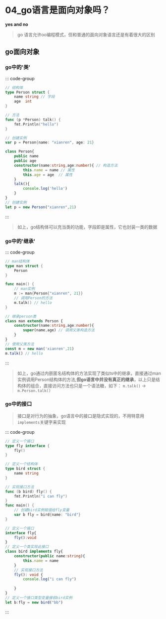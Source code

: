 # 04_go语言是面向对象吗？

**yes and no**

> go 语言允许oo编程模式，但和普通的面向对象语言还是有着很大的区别

## go面向对象

### go中的'类'

::: code-group

```go
// 结构体
type Person struct {
	name string // 字段
	age  int
}

// 方法
func (p *Person) talk() {
	fmt.Println("hello")
}

// 创建实例
var p = Person{name: "xianren", age: 21}
```

```ts
class Person{
    public name
    public age
    constructor(name:string,age:number){ // 构造方法
        this.name = name // 属性
        this.age = age  // 属性
    }
    talk(){ 
        console.log('hello')
    }
}
// 创建实例
let p = new Person("xianren",21)
```
:::

> 如上，go结构体可以充当类的功能，字段即是属性，它也封装一类的数据

### go中的'继承'

::: code-group

```go
// man结构体
type man struct {
	Person
}

func main() {
	// man实例
	m := man{Person{"xianren", 21}}
	// 调用Person的方法
	m.talk() // hello
}
```

```ts
// 继承person类
class man extends Person {
    constructor(name:string,age:number){
        super(name,age) // 调用父类构造方法
    }
}
// 使用父类方法
const m = new man('xianren',21)
m.talk() // hello
```
:::

> 如上，go通过内嵌匿名结构体的方法实现了类似ts中的继承，直接通过man实例调用Person结构体的方法,**但go语言中并没有真正的继承**，以上只是结构体的组合，直接访问方法也只是一个语法糖，如下：
> `m.talk()` → `m.Person.talk()`

### go中的接口

> 接口是对行为的抽象，go语言中的接口是隐式实现的，不用特意用`implements`关键字来实现

::: code-group

```go
// 定义一个接口
type fly interface {
	fly()
}

// 定义一个结构体
type bird struct {
	name string
}

// 实现接口方法
func (b bird) fly() {
	fmt.Println("i can fly")
}
func main() {
	// 创建bird实例赋值给fly变量
	var b fly = bird{name: "bird"}
}
```

```ts
// 定义一个接口
interface fly{
    fly():void
}
// 定义一个类实现此接口
class bird implements fly{
    constructor(public name:string){
        this.name = name
    }
    // 实现接口方法
    fly(): void {
        console.log("i can fly")
        
    }
}
// 定义一个接口类型变量接收bird实例
let b:fly = new bird("bb")
```

:::